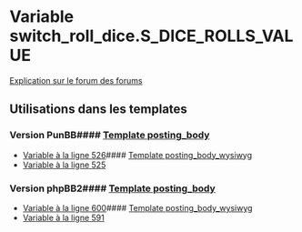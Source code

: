 # Variable switch_roll_dice.S_DICE_ROLLS_VALUE
[Explication sur le forum des forums](http://forum.forumactif.com/t294113-listing-des-variables#switch_roll_dice.S_DICE_ROLLS_VALUE)
## Utilisations dans les templates
### Version PunBB#### [Template posting_body](punbb/posting_body.md)
* [Variable à la ligne 526](../punbb/posting_body.tpl#L526)#### [Template posting_body_wysiwyg](punbb/posting_body_wysiwyg.md)
* [Variable à la ligne 525](../punbb/posting_body_wysiwyg.tpl#L525)
### Version phpBB2#### [Template posting_body](subsilver/posting_body.md)
* [Variable à la ligne 600](../subsilver/posting_body.tpl#L600)#### [Template posting_body_wysiwyg](subsilver/posting_body_wysiwyg.md)
* [Variable à la ligne 591](../subsilver/posting_body_wysiwyg.tpl#L591)
